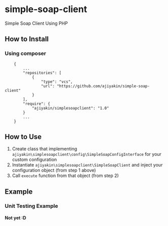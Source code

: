 # simple-soap-client
Simple Soap Client Using PHP

## How to Install

### Using composer

        {
            ...
            "repositories": [
                {
                    "type": "vcs",
                    "url": "https://github.com/ajiyakin/simple-soap-client"
                }
            ],
            "require": {
                "ajiyakin/simplesoapclient": "1.0"
            }
            ...
        }

## How to Use

1. Create class that implementing `ajiyakin\simplesoapclient\config\SimpleSoapConfigInterface` for your custom configuration
2. Instantiate `ajiyakin\simplesoapclient\SimpleSoapClient` and inject your configuration object (from step 1 above)
3. Call `execute` function from that object (from step 2)


## Example

### Unit Testing Example

#### Not yet :D


